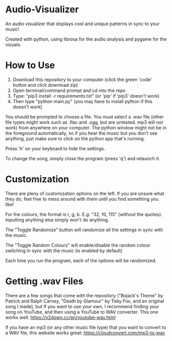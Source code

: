 # Audio-Visualizer
An audio visualizer that displays cool and unique patterns in sync to your music!

Created with python, using librosa for the audio analysis and pygame for the visuals.

# How to Use
1. Download this repository to your computer (click the green 'code' button and click download zip)
2. Open terminal/command prompt and cd into the repo
3. Type: "pip3 install -r requirements.txt" (or 'pip' if 'pip3' doesn't work)
4. Then type "python main.py" (you may have to install python if this doesn't work)

You should be prompted to choose a file. You must select a .wav file (other file types might work such as .flac and .ogg, but are untested. mp3 will not work) from anywhere on your computer.
The python window might not be in the foreground automatically, so if you hear the music but you don't see anything, just make sure to click on the python app that's running.

Press 'h' on your keyboard to hide the settings.

To change the song, simply close the program (press 'q') and relaunch it.

# Customization
There are pleny of customization options on the left. If you are unsure what they do, feel free to mess around with them until you find something you like!

For the colours, the format is r, g, b. E.g: "32, 10, 115" (without the quotes). Inputting anything else simply won't do anything.

The "Toggle Randomize" button will randomize all the settings in sync with the music.

The "Toggle Random Colours" will enable/disable the random colour switching in sync with the music (is enabled by default)

Each time you run the program, each of the options will be randomized.

# Getting .wav Files
There are a few songs that come with the repository ("Bojack's Theme" by Patrick and Ralph Carney, "Death by Glamour" by Toby Fox, and an original song I made), but if you want to use your own, I recommend finding your song on YouTube, and then using a YouTube to WAV converter. This one works well: https://y2down.cc/en/youtube-wav.html

If you have an mp3 (or any other music file type) that you want to convert to a WAV file, this website works great: https://cloudconvert.com/mp3-to-wav
